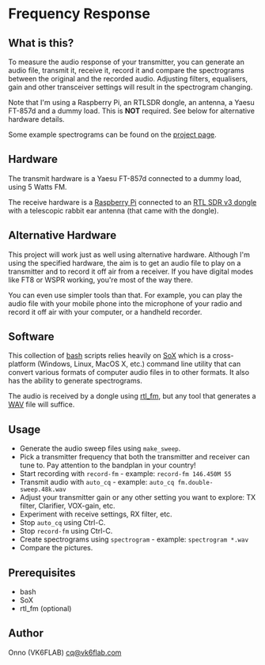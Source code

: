 # Frequency Response

## What is this?

To measure the audio response of your transmitter, you can generate an audio file, transmit it, receive it, record it and compare the spectrograms between the original and the recorded audio. Adjusting filters, equalisers, gain and other transceiver settings will result in the spectrogram changing.

Note that I'm using a Raspberry Pi, an RTLSDR dongle, an antenna, a Yaesu FT-857d and a dummy load. This is **NOT** required. See below for alternative hardware details.

Some example spectrograms can be found on the [project page](https://projects.vk6flab.com/projects/rtl-sdr-projects/frequency-response).

## Hardware

The transmit hardware is a Yaesu FT-857d connected to a dummy load, using 5 Watts FM.

The receive hardware is a [Raspberry Pi](https://www.raspberrypi.org/) connected to an [RTL SDR v3 dongle](https://www.rtl-sdr.com/rtl-sdr-blog-v-3-dongles-user-guide/) with a telescopic rabbit ear antenna (that came with the dongle).

## Alternative Hardware

This project will work just as well using alternative hardware. Although I'm using the specified hardware, the aim is to get an audio file to play on a transmitter and to record it off air from a receiver. If you have digital modes like FT8 or WSPR working, you're most of the way there.

You can even use simpler tools than that. For example, you can play the audio file with your mobile phone into the microphone of your radio and record it off air with your computer, or a handheld recorder.

## Software

This collection of [bash](https://tiswww.case.edu/php/chet/bash/bashtop.html) scripts relies heavily on [SoX](http://sox.sourceforge.net/) which is a cross-platform (Windows, Linux, MacOS X, etc.) command line utility that can convert various formats of computer audio files in to other formats. It also has the ability to generate spectrograms.

The audio is received by a dongle using [rtl_fm](http://kmkeen.com/rtl-demod-guide/), but any tool that generates a [WAV](https://en.wikipedia.org/wiki/WAV) file will suffice.

## Usage

- Generate the audio sweep files using `make_sweep`.
- Pick a transmitter frequency that both the transmitter and receiver can tune to. Pay attention to the bandplan in your country!
- Start recording with `record-fm` - example: `record-fm 146.450M 55`
- Transmit audio with `auto_cq` - example: `auto_cq fm.double-sweep.48k.wav`
- Adjust your transmitter gain or any other setting you want to explore: TX filter, Clarifier, VOX-gain, etc.
- Experiment with receive settings, RX filter, etc.
- Stop `auto_cq` using Ctrl-C.
- Stop `record-fm` using Ctrl-C.
- Create spectrograms using `spectrogram` - example: `spectrogram *.wav`
- Compare the pictures.

## Prerequisites

- bash
- SoX
- rtl_fm (optional)

## Author

Onno (VK6FLAB) [cq@vk6flab.com](mailto:cq@vk6flab.com)
